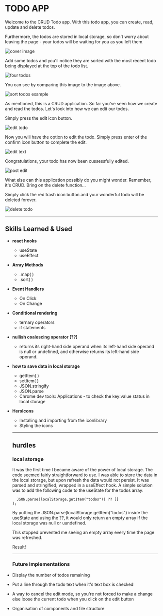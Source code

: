 # TODO APP

Welcome to the CRUD Todo app. With this todo app, you can create, read, update and delete todos. 

Furthermore, the todos are stored in local storage, so don't worry about leaving the page - your todos will be waiting for you as you left them.

![cover image](images/coverImage.png)

Add some todos and you'll notice they are sorted with the most recent todo being displayed at the top of the todo list. 

![four todos](images/fourTodos.png)

You can see by comparing this image to the image above.

![sort todos example](images/sortTodos.png)

As mentioned, this is a CRUD application. So far you've seen how we create and read the todos. Let's look into how we can edit our todos.

Simply press the edit icon button.

![edit todo](images/editTodo.png)

Now you will have the option to edit the todo. Simply press enter of the confirm icon button to complete the edit.

![edit text](images/newEditTodo.png)

Congratulations, your todo has now been cussessfully edited.

![post edit](images/postEditTodo.png)

What else can this application possibly do you might wonder. Remember, it's CRUD. Bring on the delete function...

Simply click the red trash icon button and your wonderful todo will be deleted forever.

![delete todo](images/deleteTodo.png)

---

## Skills Learned & Used

- **react hooks**
  - useState
  - useEffect
- **Array Methods**
  - .map( )
  - .sort( )
- **Event Handlers**
  - On Click
  - On Change
- **Conditional rendering**
  - ternary operators
  - if statements
- **nullish coalescing operator (??)**
  - returns its right-hand side operand when its left-hand side operand is null or undefined, and otherwise returns its left-hand side operand.
- **how to save data in local storage**
  - getItem( )
  - setItem( )
  - JSON.stringify
  - JSON.parse
  - Chrome dev tools: Applications - to check the key:value status in local storage
- **HeroIcons**
  - Installing and importing from the iconlibrary
  - Styling the icons

  ___

  ## hurdles

  ###  local storage
  It was the first time I became aware of the power of local storage. The code seemed fairly straightforward to use. I was able to store the data in the local storage, but upon refresh the data would not persist. It was parsed and stringified, wrapped in a useEffect hook. A simple solution was to add the following code to the useState for the todos array:

  ```const [todos, setTodos] = useState(
    JSON.parse(localStorage.getItem("todos")) ?? []
  );
  ```

  By putting the  JSON.parse(localStorage.getItem("todos") inside the useState and using the ??, it would only return an empty array if the local storage was null or uundefined. 

  This stopped prevented me seeing an empty array every time the page was refreshed.

  Result!

  ---

  ### Future Implementations

- Display the number of todos remaining
- Put a line through the todo text when it's text box is checked
- A way to cancel the edit mode, so you're not forced to make a change else loose the current todo when you click on the edit button
- Organisation of components and file structure